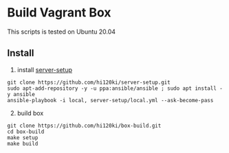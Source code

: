 # Build Vagrant Box

This scripts is tested on Ubuntu 20.04

## Install

1. install [server-setup](https://github.com/hi120ki/server-setup)

```
git clone https://github.com/hi120ki/server-setup.git
sudo apt-add-repository -y -u ppa:ansible/ansible ; sudo apt install -y ansible
ansible-playbook -i local, server-setup/local.yml --ask-become-pass
```

2. build box

```
git clone https://github.com/hi120ki/box-build.git
cd box-build
make setup
make build
```
